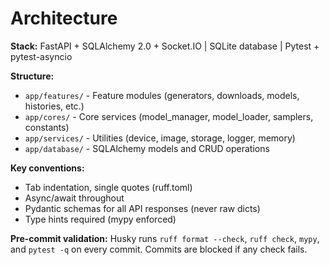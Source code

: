 # Architecture

**Stack:** FastAPI + SQLAlchemy 2.0 + Socket.IO | SQLite database | Pytest + pytest-asyncio

**Structure:**

- `app/features/` - Feature modules (generators, downloads, models, histories, etc.)
- `app/cores/` - Core services (model_manager, model_loader, samplers, constants)
- `app/services/` - Utilities (device, image, storage, logger, memory)
- `app/database/` - SQLAlchemy models and CRUD operations

**Key conventions:**

- Tab indentation, single quotes (ruff.toml)
- Async/await throughout
- Pydantic schemas for all API responses (never raw dicts)
- Type hints required (mypy enforced)

**Pre-commit validation:** Husky runs `ruff format --check`, `ruff check`, `mypy`, and `pytest -q` on every commit. Commits are blocked if any check fails.
